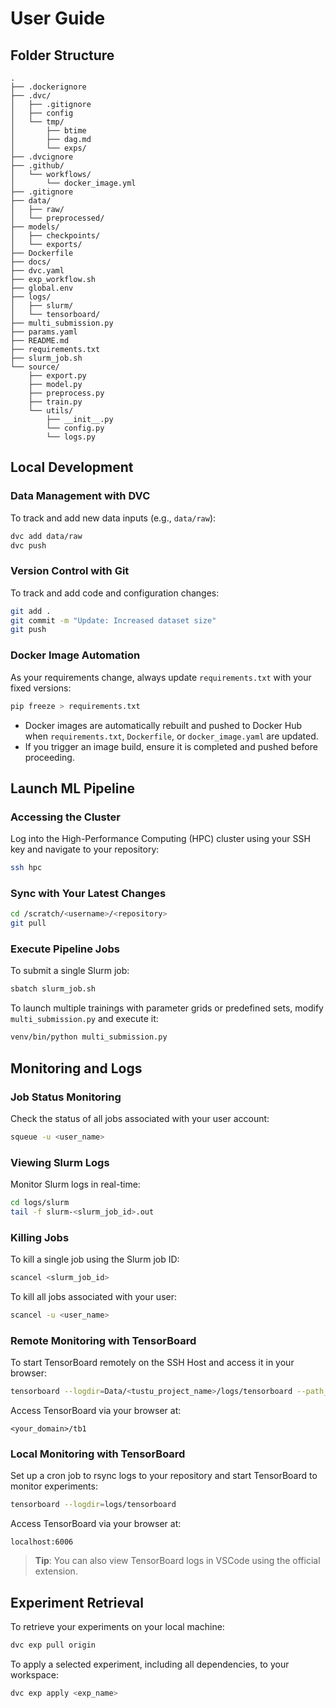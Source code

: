 # User Guide

## Folder Structure

```text
.
├── .dockerignore
├── .dvc/
│   ├── .gitignore
│   ├── config
│   └── tmp/
│       ├── btime
│       ├── dag.md
│       └── exps/
├── .dvcignore
├── .github/
│   └── workflows/
│       └── docker_image.yml
├── .gitignore
├── data/
│   ├── raw/
│   └── preprocessed/
├── models/
│   ├── checkpoints/
│   └── exports/
├── Dockerfile
├── docs/
├── dvc.yaml
├── exp_workflow.sh
├── global.env
├── logs/ 
│   ├── slurm/
│   └── tensorboard/
├── multi_submission.py
├── params.yaml
├── README.md
├── requirements.txt
├── slurm_job.sh
└── source/
    ├── export.py
    ├── model.py
    ├── preprocess.py
    ├── train.py
    └── utils/
        ├── __init__.py
        └── config.py
        └── logs.py
```

## Local Development

### Data Management with DVC
To track and add new data inputs (e.g., `data/raw`):
```bash
dvc add data/raw
dvc push
```

### Version Control with Git
To track and add code and configuration changes:
```bash
git add .
git commit -m "Update: Increased dataset size"
git push
```

### Docker Image Automation

As your requirements change, always update `requirements.txt` with your fixed versions:
```bash
pip freeze > requirements.txt
```

- Docker images are automatically rebuilt and pushed to Docker Hub when `requirements.txt`, `Dockerfile`, or `docker_image.yaml` are updated.
- If you trigger an image build, ensure it is completed and pushed before proceeding.

## Launch ML Pipeline

### Accessing the Cluster
Log into the High-Performance Computing (HPC) cluster using your SSH key and navigate to your repository:
```bash
ssh hpc
```

### Sync with Your Latest Changes
```bash
cd /scratch/<username>/<repository>
git pull
```

### Execute Pipeline Jobs
To submit a single Slurm job:
```bash
sbatch slurm_job.sh
```
To launch multiple trainings with parameter grids or predefined sets, modify `multi_submission.py` and execute it:
```bash
venv/bin/python multi_submission.py
```

## Monitoring and Logs

### Job Status Monitoring
Check the status of all jobs associated with your user account:
```bash
squeue -u <user_name>
```

### Viewing Slurm Logs
Monitor Slurm logs in real-time:
```bash
cd logs/slurm
tail -f slurm-<slurm_job_id>.out
```

### Killing Jobs
To kill a single job using the Slurm job ID:
```bash
scancel <slurm_job_id>
```
To kill all jobs associated with your user:
```bash
scancel -u <user_name>
```

### Remote Monitoring with TensorBoard
To start TensorBoard remotely on the SSH Host and access it in your browser:
```bash
tensorboard --logdir=Data/<tustu_project_name>/logs/tensorboard --path_prefix=/tb1
```
Access TensorBoard via your browser at:
```text
<your_domain>/tb1
```

### Local Monitoring with TensorBoard
Set up a cron job to rsync logs to your repository and start TensorBoard to monitor experiments:
```bash
tensorboard --logdir=logs/tensorboard
```
Access TensorBoard via your browser at:
```text
localhost:6006
```
> **Tip**: You can also view TensorBoard logs in VSCode using the official extension.

## Experiment Retrieval
To retrieve your experiments on your local machine:
```bash
dvc exp pull origin
```
To apply a selected experiment, including all dependencies, to your workspace:
```bash
dvc exp apply <exp_name>
```

